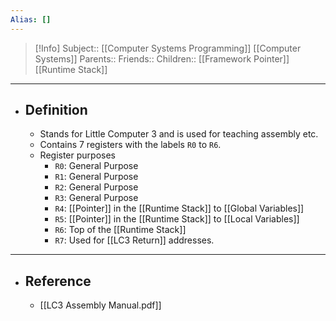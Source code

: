 ```yaml
---
Alias: []
---
```

> [!Info]
> Subject:: [[Computer Systems Programming]] [[Computer Systems]]
> Parents:: 
> Friends::
> Children:: [[Framework Pointer]] [[Runtime Stack]]
---
- ## Definition
	- Stands for Little Computer 3 and is used for teaching assembly etc.
	- Contains 7 registers with the labels `R0` to `R6`. 
	- Register purposes
		- `R0`: General Purpose
		- `R1`: General Purpose
		- `R2`: General Purpose
		- `R3`: General Purpose
		- `R4`: [[Pointer]] in the [[Runtime Stack]] to [[Global Variables]]
		- `R5`: [[Pointer]] in the [[Runtime Stack]] to [[Local Variables]]
		- `R6`: Top of the [[Runtime Stack]]
		- `R7`: Used for [[LC3 Return]] addresses. 
---
- ## Reference
	- [[LC3 Assembly Manual.pdf]]